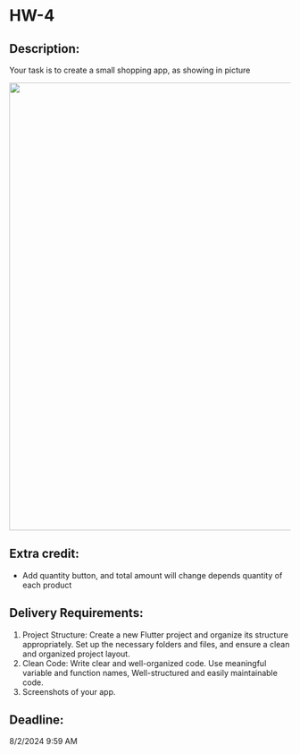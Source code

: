 # HW-4

## Description:
Your task is to create a small shopping app, as showing in picture   


<img src="https://github.com/FlutterBootCamps/HW-4/assets/94991478/656d742f-8870-487c-a805-f9cd8dec7b88" width=800/>

## Extra credit:
-	Add quantity button, and total amount will change depends quantity of each product

## Delivery Requirements:
1.	Project Structure: Create a new Flutter project and organize its structure appropriately. Set up the necessary folders and files, and ensure a clean and organized project layout. 
2.	Clean Code: Write clear and well-organized code. Use meaningful variable and function names, Well-structured and easily maintainable code.
3.	Screenshots of your app.




















## Deadline: 
8/2/2024  9:59 AM
